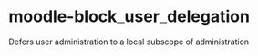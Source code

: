 moodle-block_user_delegation
============================

Defers user administration to a local subscope of administration